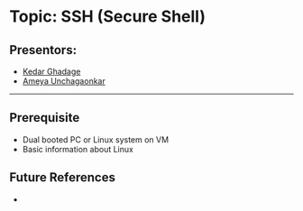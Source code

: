 # Topic: SSH (Secure Shell)
## Presentors: 
- [Kedar Ghadage](https://github.com/kedar2953)
- [Ameya Unchagaonkar](https://github.com/aunchagaonkar)
---


## Prerequisite
- Dual booted PC or Linux system on VM
- Basic information about Linux

## Future References
- 

